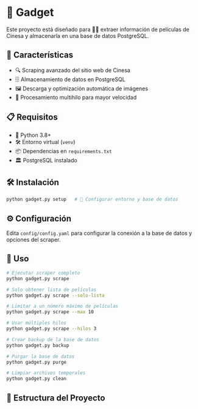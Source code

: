 # 🤖 Gadget

Este proyecto está diseñado para 🕵️‍♂️ extraer información de películas de Cinesa y almacenarla en una base de datos PostgreSQL.

## 🚀 Características

- 🔍 Scraping avanzado del sitio web de Cinesa
- 🗄️ Almacenamiento de datos en PostgreSQL
- 🖼️ Descarga y optimización automática de imágenes
- 🧵 Procesamiento multihilo para mayor velocidad

## 📋 Requisitos

- 🐍 Python 3.8+
- 🛠️ Entorno virtual (`venv`)
- 📦 Dependencias en `requirements.txt`
- 🏛️ PostgreSQL instalado

## 🛠️ Instalación

```bash
python gadget.py setup   # 🔧 Configurar entorno y base de datos
```

## ⚙️ Configuración

Edita `config/config.yaml` para configurar la conexión a la base de datos y opciones del scraper.

## 🎯 Uso

```bash
# Ejecutar scraper completo
python gadget.py scrape

# Solo obtener lista de películas
python gadget.py scrape --solo-lista

# Limitar a un número máximo de películas
python gadget.py scrape --max 10

# Usar múltiples hilos
python gadget.py scrape --hilos 3

# Crear backup de la base de datos
python gadget.py backup

# Purgar la base de datos
python gadget.py purge

# Limpiar archivos temporales
python gadget.py clean
```

## 📄 Estructura del Proyecto

```

```
